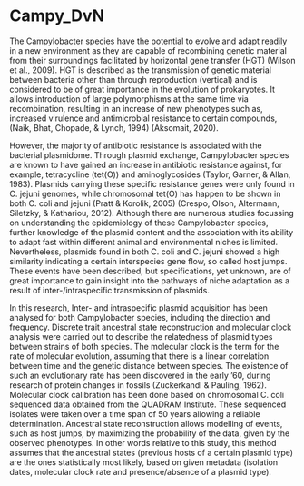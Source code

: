 # Campy_DvN
The Campylobacter species have the potential to evolve and adapt readily in a new environment  as they are capable of recombining genetic material from their surroundings facilitated by horizontal gene transfer (HGT) (Wilson et al., 2009). HGT is described as the transmission of genetic material between bacteria other than through reproduction (vertical) and is considered to be of great importance in the evolution of prokaryotes. It allows introduction of large polymorphisms at the same time via recombination, resulting in an increase of new phenotypes such as, increased virulence and antimicrobial resistance to certain compounds, (Naik, Bhat, Chopade, & Lynch, 1994) (Aksomait, 2020). 

However, the majority of antibiotic resistance is associated with the bacterial plasmidome. Through plasmid exchange, Campylobacter species are known to have gained an increase in antibiotic resistance against, for example, tetracycline (tet(O)) and aminoglycosides (Taylor, Garner, & Allan, 1983). Plasmids carrying these specific resistance genes were only found in C. jejuni genomes, while chromosomal tet(O) has happen to be shown in both C. coli and jejuni (Pratt & Korolik, 2005) (Crespo, Olson, Altermann, Siletzky, & Kathariou, 2012). Although there are numerous studies focussing on understanding the epidemiology of these Campylobacter species, further knowledge of the plasmid content and the association with its ability to adapt fast within different animal and environmental niches is limited. Nevertheless, plasmids found in both C. coli and C. jejuni showed a high similarity indicating a certain interspecies gene flow, so called host jumps. These events have been described, but specifications, yet unknown, are of great importance to gain insight into the pathways of niche adaptation as a result of inter-/intraspecific transmission of plasmids.

In this research, Inter- and intraspecific plasmid acquisition has been analysed for both Campylobacter species, including the direction and frequency. Discrete trait ancestral state reconstruction and molecular clock analysis were carried out to describe the relatedness of plasmid types between strains of both species. The molecular clock is the term for the rate of molecular evolution, assuming that there is a linear correlation between time and the genetic distance between species. The existence of such an evolutionary rate has been discovered in the early ’60, during research of protein changes in fossils (Zuckerkandl & Pauling, 1962). Molecular clock calibration has been done based on chromosomal C. coli sequenced data obtained from the QUADRAM Institute. These sequenced isolates were taken over a time span of 50 years allowing a reliable determination. Ancestral state reconstruction allows modelling of events, such as host jumps, by maximizing the probability of the data, given by the observed phenotypes. In other words relative to this study, this method assumes that the ancestral states (previous hosts of a certain plasmid type) are the ones statistically most likely, based on given metadata (isolation dates, molecular clock rate and presence/absence of a plasmid type). 


